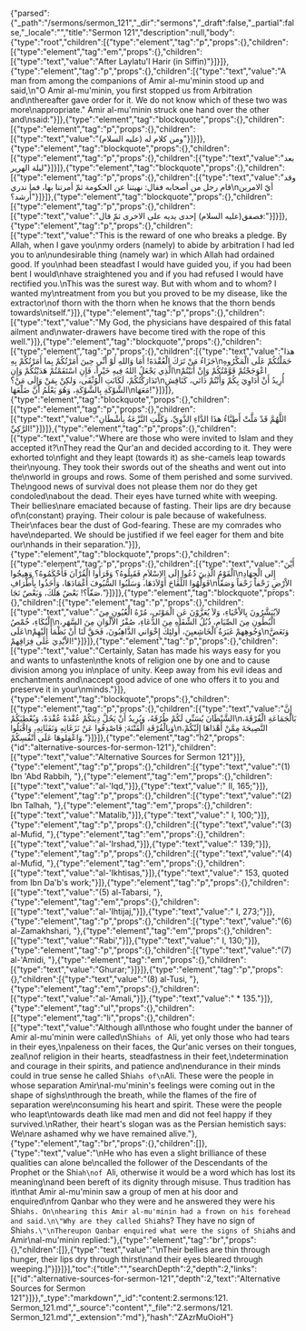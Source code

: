 {"parsed":{"_path":"/sermons/sermon_121","_dir":"sermons","_draft":false,"_partial":false,"_locale":"","title":"Sermon 121","description":null,"body":{"type":"root","children":[{"type":"element","tag":"p","props":{},"children":[{"type":"element","tag":"em","props":{},"children":[{"type":"text","value":"After Laylatu'l Harir (in Siffin)"}]}]},{"type":"element","tag":"p","props":{},"children":[{"type":"text","value":"A man from among the companions of Amir al-mu'minin stood up and said,\n\"O Amir al-mu'minin, you first stopped us from Arbitration and\nthereafter gave order for it. We do not know which of these two was more\nappropriate.\" Amir al-mu'minin struck one hand over the other and\nsaid:"}]},{"type":"element","tag":"blockquote","props":{},"children":[{"type":"element","tag":"p","props":{},"children":[{"type":"text","value":"ومن كلام له (عليه السلام)"}]}]},{"type":"element","tag":"blockquote","props":{},"children":[{"type":"element","tag":"p","props":{},"children":[{"type":"text","value":"بعد ليلة الهرير"}]}]},{"type":"element","tag":"blockquote","props":{},"children":[{"type":"element","tag":"p","props":{},"children":[{"type":"text","value":"وقد قام رجل من أصحابه فقال: نهيتنا عن الحكومة ثمّ أمرتنا بها، فما ندري\nأيّ الامرين أَرشد؟"}]}]},{"type":"element","tag":"blockquote","props":{},"children":[{"type":"element","tag":"p","props":{},"children":[{"type":"text","value":"فصفق(عليه السلام) إحدى يديه على الاخرى ثمّ قال:"}]}]},{"type":"element","tag":"p","props":{},"children":[{"type":"text","value":"This is the reward of one who breaks a pledge. By Allah, when I gave you\nmy orders (namely) to abide by arbitration I had led you to an\nundesirable thing (namely war) in which Allah had ordained good. If you\nhad been steadfast I would have guided you, if you had been bent I would\nhave straightened you and if you had refused I would have rectified you.\nThis was the surest way. But with whom and to whom? I wanted my\ntreatment from you but you proved to be my disease, like the extractor\nof thorn with the thorn when he knows that the thorn bends towards\nitself."}]},{"type":"element","tag":"p","props":{},"children":[{"type":"text","value":"My God, the physicians have despaired of this fatal ailment and\nwater-drawers have become tired with the rope of this well."}]},{"type":"element","tag":"blockquote","props":{},"children":[{"type":"element","tag":"p","props":{},"children":[{"type":"text","value":"هذا جَزَاءُ مَنْ تَرَكَ الْعُقْدَةَ! أَمَا وَاللهِ لَوْ أَنِّي حِينَ أَمَرْتُكُمْ بِما أَمَرْتُكُمْ بِهِ\nحَمَلْتُكُمْ عَلَى الْمَكْرُوهِ الَّذِي يَجْعَلُ اللهُ فِيهِ خَيْراً، فَإِنِ اسْتَقَمْتُمْ هَدَيْتُكُمْ وَإِنِ\nاعْوَجَجْتُمْ قَوَّمْتُكُمْ وَإِنْ أَبَيْتُمْ تَدَارَكْتُكُمْ، لَكَانَتِ الْوُثْقَى، وَلكِنْ بِمَنْ وَإِلَى مَنْ؟\nأُرِيدُ أَنْ أُدَاوِيَ بِكُمْ وَأَنْتُمْ دَائي، كَنَاقِشِ الشَّوْكَةِ بِالشَّوْكَةِ، وَهُوَ يَعْلَمُ أَنَّ ضَلْعَهَا\nمَعَهَا!"}]}]},{"type":"element","tag":"blockquote","props":{},"children":[{"type":"element","tag":"p","props":{},"children":[{"type":"text","value":"اللَّهُمَّ قَدْ مَلَّتْ أَطِبَّاءُ هذَا الدَّاءِ الدَّوِيِّ، وَكَلَّتِ النَّزْعَةُ بِأَشْطَانِ الرَّكِيِّ!"}]}]},{"type":"element","tag":"p","props":{},"children":[{"type":"text","value":"Where  are those who were invited to Islam and they accepted it?\nThey read the Qur'an and decided according to it. They were exhorted to\nfight and they leapt (towards it) as she-camels leap towards their\nyoung. They took their swords out of the sheaths and went out into the\nworld in groups and rows. Some of them perished and some survived. The\ngood news of survival does not please them nor do they get condoled\nabout the dead. Their eyes have turned white with weeping. Their bellies\nare emaciated because of fasting. Their lips are dry because of\n(constant) praying. Their colour is pale because of wakefulness. Their\nfaces bear the dust of God-fearing. These are my comrades who have\ndeparted. We should be justified if we feel eager for them and bite our\nhands in their separation."}]},{"type":"element","tag":"blockquote","props":{},"children":[{"type":"element","tag":"p","props":{},"children":[{"type":"text","value":"أَيْنَ الْقَوْمُ الَّذِينَ دُعُوا إِلَى الاِسْلاَمِ فَقَبِلُوهُ؟ وَقَرَأُوا الْقُرْآنَ فَأَحْكَمُوهُ؟ وَهِيجُوا\nإِلى الْجِهَادِ فَوَلَّهُوا اللِّقَاحَ أَوْلاَدَهَا، وَسَلَبُوا السُّيُوفَ أَغْمَادَهَا، وَأَخَذُوا بِأَطْرَافِ\nالاْرْضِ زَحْفاً زَحْفاً وَصَفّاً صَفّاً؟! بَعْضٌ هَلَكَ، وَبَعْصٌ نَجَا."}]}]},{"type":"element","tag":"blockquote","props":{},"children":[{"type":"element","tag":"p","props":{},"children":[{"type":"text","value":"لاَيُبَشَّرُونَ بِالاْحْيَاءِ، وَلاَ يُعَزَّوْنَ عَنِ الْمَوْتَى، مُرْهُ الْعُيُونِ مِنَ الْبُكَاءِ، خُمْصُ\nالْبُطُونِ مِنَ الصِّيَامِ، ذُبُلُ الشِّفَاهِ مِنَ الدُّعَاءِ، صُفْرُ الاْلْوَانِ مِنَ السَّهَرِ، عَلَى\nوَجُوهِهمْ غَبَرَةُ الْخَاشِعيِنَ، أُولئِكَ إِخْوَاني الذَّاهِبُونَ، فَحَقَّ لَنَا أَنْ نَظْمَأَ إِلَيْهِمْ\nوَنَعَضَّ الاْيْدِيَ عَلَى فِرَاقِهمْ!"}]}]},{"type":"element","tag":"p","props":{},"children":[{"type":"text","value":"Certainly, Satan has made his ways easy for you and wants to unfasten\nthe knots of religion one by one and to cause division among you in\nplace of unity. Keep away from his evil ideas and enchantments and\naccept good advice of one who offers it to you and preserve it in your\nminds."}]},{"type":"element","tag":"blockquote","props":{},"children":[{"type":"element","tag":"p","props":{},"children":[{"type":"text","value":"إِنَّ الشَّيْطَانَ يُسَنِّي لَكُمْ طُرُقَهُ، وَيُرِيدُ أَنْ يَحُلَّ دِينَكُمْ عُقْدَةً عُقْدَةً، وَيُعْطِيَكُمْ\nبَالْجَمَاعَةِ الْفُرْقَةَ، وَبِالْفُرْقَةِ الْفَتْنَةَ; فَاصْدِفُوا عَنْ نَزَغَاتِهِ وَنَفَثَاتِهِ، وَاقْبَلُوا\nالنَّصِيحَةَ مِمَّنْ أَهْدَاهَا إِلَيْكُمْ، وَاعْقِلوهَا عَلَى أَنْفُسِكُمْ."}]}]},{"type":"element","tag":"h2","props":{"id":"alternative-sources-for-sermon-121"},"children":[{"type":"text","value":"Alternative Sources for Sermon 121"}]},{"type":"element","tag":"p","props":{},"children":[{"type":"text","value":"(1) Ibn 'Abd Rabbih, "},{"type":"element","tag":"em","props":{},"children":[{"type":"text","value":"al-'Iqd,"}]},{"type":"text","value":" II, 165;"}]},{"type":"element","tag":"p","props":{},"children":[{"type":"text","value":"(2) Ibn Talhah, "},{"type":"element","tag":"em","props":{},"children":[{"type":"text","value":"Matalib,"}]},{"type":"text","value":" I, 100;"}]},{"type":"element","tag":"p","props":{},"children":[{"type":"text","value":"(3) al-Mufid, "},{"type":"element","tag":"em","props":{},"children":[{"type":"text","value":"al-'Irshad,"}]},{"type":"text","value":" 139;"}]},{"type":"element","tag":"p","props":{},"children":[{"type":"text","value":"(4) al-Mufid, "},{"type":"element","tag":"em","props":{},"children":[{"type":"text","value":"al-'Ikhtisas,"}]},{"type":"text","value":" 153, quoted from Ibn Da'b's work;"}]},{"type":"element","tag":"p","props":{},"children":[{"type":"text","value":"(5) al-Tabarsi, "},{"type":"element","tag":"em","props":{},"children":[{"type":"text","value":"al-'Ihtijaj,"}]},{"type":"text","value":" I, 273;"}]},{"type":"element","tag":"p","props":{},"children":[{"type":"text","value":"(6) al-Zamakhshari, "},{"type":"element","tag":"em","props":{},"children":[{"type":"text","value":"Rabi',"}]},{"type":"text","value":" I, 130;"}]},{"type":"element","tag":"p","props":{},"children":[{"type":"text","value":"(7) al-'Amidi, "},{"type":"element","tag":"em","props":{},"children":[{"type":"text","value":"Ghurar;"}]}]},{"type":"element","tag":"p","props":{},"children":[{"type":"text","value":"(8) al-Tusi, "},{"type":"element","tag":"em","props":{},"children":[{"type":"text","value":"al-'Amali,"}]},{"type":"text","value":" * 135."}]},{"type":"element","tag":"ul","props":{},"children":[{"type":"element","tag":"li","props":{},"children":[{"type":"text","value":"Although all\nthose who fought under the banner of Amir al-mu'minin were called\nShi`ahs of `Ali, yet only those who had tears in their eyes,\npaleness on their faces, the Qur'anic verses on their tongues, zeal\nof religion in their hearts, steadfastness in their feet,\ndetermination and courage in their spirits, and patience and\nendurance in their minds could in true sense he called Shi`ahs of\n`AIi. These were the people in whose separation Amir\nal-mu'minin's feelings were coming out in the shape of sighs\nthrough the breath, while the flames of the fire of separation were\nconsuming his heart and spirit. These were the people who leapt\ntowards death like mad men and did not feel happy if they survived.\nRather, their heart's slogan was as the Persian hemistich says: We\nare ashamed why we have remained alive."},{"type":"element","tag":"br","props":{},"children":[]},{"type":"text","value":"\nHe who has even a slight brilliance of these qualities can alone be\ncalled the follower of the Descendants of the Prophet or the Shi`ah\nof `Ali, otherwise it would be a word which has lost its meaning\nand been bereft of its dignity through misuse. Thus tradition has it\nthat Amir al-mu'minin saw a group of men at his door and enquired\nfrom Qanbar who they were and he answered they were his Shi`ahs. On\nhearing this Amir al-mu'minin had a frown on his forehead and said.\n\"Why are they called Shi`ahs? They have no sign of Shi`ahs.\"\nThereupon Qanbar enquired what were the signs of Shi`ahs and Amir\nal-mu'minin replied:"},{"type":"element","tag":"br","props":{},"children":[]},{"type":"text","value":"\nTheir bellies are thin through hunger, their lips dry through thirst\nand their eyes bleared through weeping.]"}]}]}],"toc":{"title":"","searchDepth":2,"depth":2,"links":[{"id":"alternative-sources-for-sermon-121","depth":2,"text":"Alternative Sources for Sermon 121"}]}},"_type":"markdown","_id":"content:2.sermons:121. Sermon_121.md","_source":"content","_file":"2.sermons/121. Sermon_121.md","_extension":"md"},"hash":"ZAzrMuOioH"}